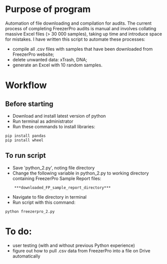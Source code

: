 # Purpose of program
Automation of file downloading and compilation for audits. The current process of completing FreezerPro audits is manual and involves collating massive Excel files (> 30 000 samples), taking up time and introduce space for mistakes. I have written this script to automate these processes:

- compile all .csv files with samples that have been downloaded from FreezerPro website;
- delete unwanted data: xTrash, DNA;
- generate an Excel with 10 random samples.


# Workflow
## Before starting
- Download and install latest version of python
- Run terminal as administrator
- Run these commands to install libraries:
```
pip install pandas
pip install wheel
```
## To run script
- Save 'python_2.py', noting file directory
- Change the following variable in python_2.py to working directory containing FreezerPro Sample Report files:
```
    ***downloaded_FP_sample_report_directory***
```
- Navigate to file directory in terminal
- Run script with this command:
```
python freezerpro_2.py
```


# To do:

- user testing (with and without previous Python experience)
- figure out how to pull .csv data from FreezerPro into a file on Drive automatically
